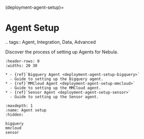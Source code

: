(deployment-agent-setup)=

# Agent Setup

.. tags:: Agent, Integration, Data, Advanced

Discover the process of setting up Agents for Nebula.

```{list-table}
:header-rows: 0
:widths: 20 30

* - {ref}`Bigquery Agent <deployment-agent-setup-bigquery>`
  - Guide to setting up the Bigquery agent.
* - {ref}`MMCloud Agent <deployment-agent-setup-mmcloud>`
  - Guide to setting up the MMCloud agent.
* - {ref}`Sensor Agent <deployment-agent-setup-sensor>`
  - Guide to setting up the Sensor agent.
```

```{toctree}
:maxdepth: 1
:name: Agent setup
:hidden:

bigquery
mmcloud
sensor
```
